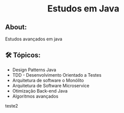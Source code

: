 <h1 align="center">Estudos em Java</h1>

## About:
<p>Estudos avançados em java</p>

## 🛠 Tópicos: 
 <ul>
    <li>Design Patterns Java</li>
    <li>TDD - Desenvolvimento Orientado a Testes</li>
    <li>Arquitetura de software o Monólito</li>
    <li>Arquitetura de Software Microservice</li>
    <li>Otimização Back-end Java</li>
    <li>Algoritmos avançados</li>
 </ul>

teste2